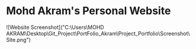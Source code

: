 # Mohd Akram's Personal Website

![Website Screenshot]("C:\Users\MOHD AKRAM\Desktop\Git_Project\PortFolio_Akram\Project_Portfolio\Screenshot\Site.png")

